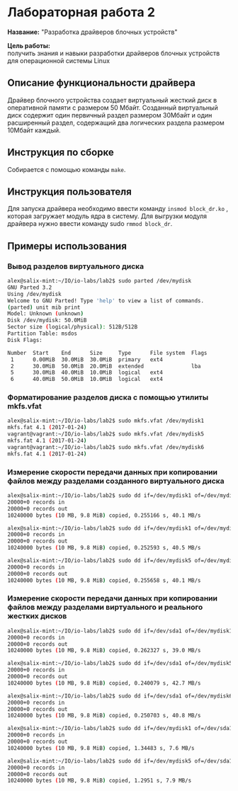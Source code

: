 # Лабораторная работа 2

**Название:** "Разработка драйверов блочных устройств"

**Цель работы:**   
получить знания и навыки разработки драйверов блочных устройств для операционной системы Linux

## Описание функциональности драйвера

Драйвер блочного устройства создает виртуальный жесткий диск в оперативной памяти с размером 50 Мбайт. Созданный виртуальный диск содержит один первичный раздел размером 30Мбайт и один расширенный раздел, содержащий два логических раздела размером 10Мбайт каждый.

## Инструкция по сборке

Собирается с помощью команды ```make```.

## Инструкция пользователя

Для запуска драйвера необходимо ввести команду ```insmod block_dr.ko``` , которая загружает модуль ядра в систему. Для выгрузки модуля драйвера нужно ввести команду sudo ```rmmod block_dr```.



## Примеры использования

### Вывод разделов виртуального диска

```bash
alex@salix-mint:~/IO/io-labs/lab2$ sudo parted /dev/mydisk
GNU Parted 3.2
Using /dev/mydisk
Welcome to GNU Parted! Type 'help' to view a list of commands.
(parted) unit mib print                                                   
Model: Unknown (unknown)
Disk /dev/mydisk: 50.0MiB
Sector size (logical/physical): 512B/512B
Partition Table: msdos
Disk Flags: 

Number  Start    End      Size     Type      File system  Flags
 1      0.00MiB  30.0MiB  30.0MiB  primary   ext4
 2      30.0MiB  50.0MiB  20.0MiB  extended               lba
 5      30.0MiB  40.0MiB  10.0MiB  logical   ext4
 6      40.0MiB  50.0MiB  10.0MiB  logical   ext4
```

### Форматирование разделов диска с помощью утилиты mkfs.vfat

```bash
alex@salix-mint:~/IO/io-labs/lab2$ sudo mkfs.vfat /dev/mydisk1
mkfs.fat 4.1 (2017-01-24)
vagrant@vagrant:~/IO/io-labs/lab2$ sudo mkfs.vfat /dev/mydisk5
mkfs.fat 4.1 (2017-01-24)
vagrant@vagrant:~/IO/io-labs/lab2$ sudo mkfs.vfat /dev/mydisk6
mkfs.fat 4.1 (2017-01-24)
```

### Измерение скорости передачи данных при копировании файлов между разделами созданного виртуального диска

```bash
alex@salix-mint:~/IO/io-labs/lab2$ sudo dd if=/dev/mydisk1 of=/dev/mydisk5 bs=512 count=20000 oflag=direct
20000+0 records in
20000+0 records out
10240000 bytes (10 MB, 9.8 MiB) copied, 0.255166 s, 40.1 MB/s

alex@salix-mint:~/IO/io-labs/lab2$ sudo dd if=/dev/mydisk1 of=/dev/mydisk6 bs=512 count=20000 oflag=direct
20000+0 records in
20000+0 records out
10240000 bytes (10 MB, 9.8 MiB) copied, 0.252593 s, 40.5 MB/s 

alex@salix-mint:~/IO/io-labs/lab2$ sudo dd if=/dev/mydisk5 of=/dev/mydisk6 bs=512 count=20000 oflag=direct
20000+0 records in
20000+0 records out
10240000 bytes (10 MB, 9.8 MiB) copied, 0.255658 s, 40.1 MB/s
```

### Измерение скорости передачи данных при копировании файлов между разделами виртуального и реального жестких дисков

```bash
alex@salix-mint:~/IO/io-labs/lab2$ sudo dd if=/dev/sda1 of=/dev/mydisk1 bs=512 count=20000 oflag=direct
20000+0 records in
20000+0 records out
10240000 bytes (10 MB, 9.8 MiB) copied, 0.262327 s, 39.0 MB/s

alex@salix-mint:~/IO/io-labs/lab2$ sudo dd if=/dev/sda1 of=/dev/mydisk5 bs=512 count=20000 oflag=direct
20000+0 records in
20000+0 records out
10240000 bytes (10 MB, 9.8 MiB) copied, 0.240079 s, 42.7 MB/s

alex@salix-mint:~/IO/io-labs/lab2$ sudo dd if=/dev/sda1 of=/dev/mydisk6 bs=512 count=20000 oflag=direct
20000+0 records in
20000+0 records out
10240000 bytes (10 MB, 9.8 MiB) copied, 0.250703 s, 40.8 MB/s

alex@salix-mint:~/IO/io-labs/lab2$ sudo dd if=/dev/mydisk1 of=/dev/sda1 bs=512 count=20000 oflag=direct
20000+0 records in
20000+0 records out
10240000 bytes (10 MB, 9.8 MiB) copied, 1.34483 s, 7.6 MB/s

alex@salix-mint:~/IO/io-labs/lab2$ sudo dd if=/dev/mydisk5 of=/dev/sda1 bs=512 count=20000 oflag=direct
20000+0 records in
20000+0 records out
10240000 bytes (10 MB, 9.8 MiB) copied, 1.2951 s, 7.9 MB/s
```